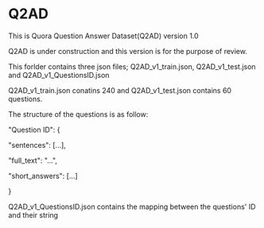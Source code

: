 # Q2AD

This is Quora Question Answer Dataset(Q2AD) version 1.0

Q2AD is under construction and this version is for the purpose of review.

This forlder contains three json files; Q2AD_v1_train.json, Q2AD_v1_test.json and Q2AD_v1_QuestionsID.json

Q2AD_v1_train.json conatins 240 and Q2AD_v1_test.json contains 60 questions.

The structure of the questions is as follow:
 
"Question ID": {
  
   "sentences": [...],
  
   "full_text": "...",
  
   "short_answers": [...]
  
  }

Q2AD_v1_QuestionsID.json contains the mapping between the questions' ID and their string
